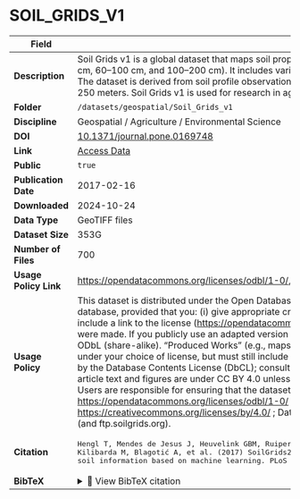 # SOIL_GRIDS_V1

| Field | Value |
|--------|-------|
| **Description** | Soil Grids v1 is a global dataset that maps soil properties at six standard depths (0–5 cm, 5–15 cm, 15–30 cm, 30–60 cm, 60–100 cm, and 100–200 cm). It includes variables such as soil organic carbon, pH, texture, and bulk density. The dataset is derived from soil profile observations and machine learning methods, and it has a spatial resolution of 250 meters. Soil Grids v1 is used for research in agriculture, forestry, and soil science. |
| **Folder** | `/datasets/geospatial/Soil_Grids_v1` |
| **Discipline** | Geospatial / Agriculture / Environmental Science |
| **DOI** | [10.1371/journal.pone.0169748](https://doi.org/10.1371/journal.pone.0169748) |
| **Link** | [Access Data](https://app.globus.org/file-manager?origin_id=b06f4aa7-87c2-4657-a06c-3008557ec725&origin_path=%2F) |
| **Public** | `true` |
| **Publication Date** | 2017-02-16 |
| **Downloaded** | 2024-10-24 |
| **Data Type** | GeoTIFF files |
| **Dataset Size** | 353G |
| **Number of Files** | 700 |
| **Usage Policy Link** | https://opendatacommons.org/licenses/odbl/1-0/, https://creativecommons.org/licenses/by/4.0/ |
| **Usage Policy** | This dataset is distributed under the Open Database License (ODbL) v1.0. You may share, use, create, and adapt the database, provided that you: (i) give appropriate credit to ISRIC – World Soil Information and the original authors, (ii) include a link to the license (https://opendatacommons.org/licenses/odbl/1-0/), and (iii) clearly indicate if changes were made. If you publicly use an adapted version of the database, you must distribute the adapted database under ODbL (share-alike). “Produced Works” (e.g., maps, figures, analyses) derived from the database may be released under your choice of license, but must still include attribution to the source. Some individual contents may be covered by the Database Contents License (DbCL); consult the SoilGrids pages for details. The accompanying PLOS ONE article text and figures are under CC BY 4.0 unless stated otherwise (https://creativecommons.org/licenses/by/4.0/). Users are responsible for ensuring that the dataset is appropriate for their applications. Policy links: ODbL v1.0 — https://opendatacommons.org/licenses/odbl/1-0/ ; PLOS article license (CC BY 4.0) — https://creativecommons.org/licenses/by/4.0/ ; Data access — https://www.soilgrids.org<br> (and ftp.soilgrids.org). |
| **Citation** | <pre>Hengl T, Mendes de Jesus J, Heuvelink GBM, Ruiperez Gonzalez M, Kilibarda M, Blagotić A, et al. (2017) SoilGrids250m: Global gridded soil information based on machine learning. PLoS ONE 12(2): e0169748. https://doi.org/10.1371/journal.pone.0169748</pre> |
| **BibTeX** | <details><summary>📜 View BibTeX citation</summary><pre>@article{Hengl2017SoilGrids250m,<br>  author    = {Hengl, Tomislav and Mendes de Jesus, Jorge and Heuvelink, Gerard B. M. and Ruiperez Gonzalez, Marta and Kilibarda, Milan and Blagoti{\&#x27;c}, Aleksandar and others},<br>  title     = {SoilGrids250m: Global gridded soil information based on machine learning},<br>  journal   = {PLoS ONE},<br>  year      = {2017},<br>  volume    = {12},<br>  number    = {2},<br>  pages     = {e0169748},<br>  doi       = {10.1371/journal.pone.0169748},<br>  url       = {https://doi.org/10.1371/journal.pone.0169748}<br>}</pre> |
